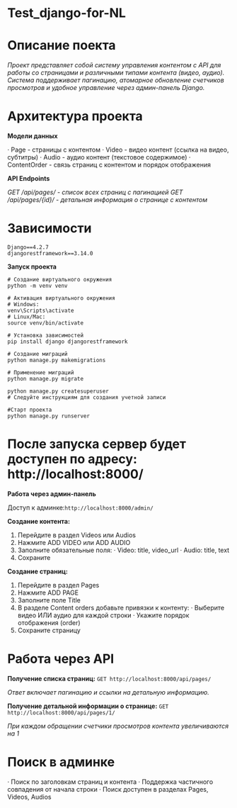 ﻿# Test_django-for-NL
 # Описание поекта
*Проект представляет собой систему управления контентом с API для работы со страницами и различными типами контента (видео, аудио). Система поддерживает пагинацию, атомарное обновление счетчиков просмотров и удобное управление через админ-панель Django.*
 # Архитектура проекта

**Модели данных**

· Page - страницы с контентом
· Video - видео контент (ссылка на видео, субтитры)
· Audio - аудио контент (текстовое содержимое)
· ContentOrder - связь страниц с контентом и порядок отображения

**API Endpoints**

*GET /api/pages/ - список всех страниц с пагинацией*
*GET /api/pages/{id}/ - детальная информация о странице с контентом*

# Зависимости

```
Django==4.2.7
djangorestframework==3.14.0
```
**Запуск проекта**
```
# Создание виртуального окружения
python -m venv venv

# Активация виртуального окружения
# Windows:
venv\Scripts\activate
# Linux/Mac:
source venv/bin/activate

# Установка зависимостей
pip install django djangorestframework
```
```
# Создание миграций
python manage.py makemigrations

# Применение миграций
python manage.py migrate

python manage.py createsuperuser
# Следуйте инструкциям для создания учетной записи

#Старт проекта
python manage.py runserver

```
# После запуска сервер будет доступен по адресу: http://localhost:8000/

**Работа через админ-панель**

Доступ к админке:```http://localhost:8000/admin/```

**Создание контента:**

1. Перейдите в раздел Videos или Audios
2. Нажмите ADD VIDEO или ADD AUDIO
3. Заполните обязательные поля:
   · Video: title, video_url
   · Audio: title, text
4. Сохраните

**Создание страниц:**

1. Перейдите в раздел Pages
2. Нажмите ADD PAGE
3. Заполните поле Title
4. В разделе Content orders добавьте привязки к контенту:
   · Выберите видео ИЛИ аудио для каждой строки
   · Укажите порядок отображения (order)
5. Сохраните страницу

# Работа через API

**Получение списка страниц:**
```GET http://localhost:8000/api/pages/```

*Ответ включает пагинацию и ссылки на детальную информацию.*

**Получение детальной информации о странице:**
```GET http://localhost:8000/api/pages/1/```

*При каждом обращении счетчики просмотров контента увеличиваются на 1*

# Поиск в админке

· Поиск по заголовкам страниц и контента
· Поддержка частичного совпадения от начала строки
· Поиск доступен в разделах Pages, Videos, Audios



